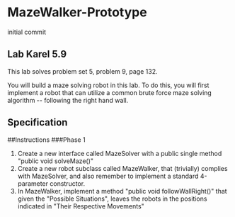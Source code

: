 # MazeWalker-Prototype
initial commit

## Lab Karel 5.9

This lab solves problem set 5, problem 9, page 132.

You will build a maze solving robot in this lab.  To do this, you will first implement a robot that can utilize a common brute force maze solving algorithm -- following the right hand wall.

## Specification



##Instructions
###Phase 1
1.  Create a new interface called MazeSolver with a public single method "public void solveMaze()"
2.  Create a new robot subclass called MazeWalker, that (trivially) complies with MazeSolver, and also remember to implement a standard 4-parameter constructor.
3.  In MazeWalker, implement a method "public void followWallRight()" that given the "Possible Situations", leaves the robots in the positions indicated in "Their Respective Movements"


